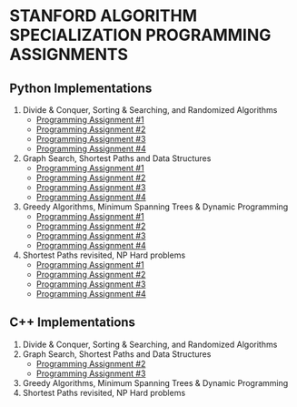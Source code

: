 # STANFORD ALGORITHM SPECIALIZATION PROGRAMMING ASSIGNMENTS
## Python Implementations
1. Divide & Conquer, Sorting & Searching, and Randomized Algorithms
   - [Programming Assignment #1](Algorithms_Specialization/Assignments_Python/Course_1/Algorithms_PA_1.py)
   - [Programming Assignment #2](Algorithms_Specialization/Assignments_Python/Course_1/Algorithms_PA_2.py)
   - [Programming Assignment #3](Algorithms_Specialization/Assignments_Python/Course_1/Algorithms_PA_3.py)
   - [Programming Assignment #4](Algorithms_Specialization/Assignments_Python/Course_1/Algorithms_PA_4.py)
2. Graph Search, Shortest Paths and Data Structures
   - [Programming Assignment #1](Algorithms_Specialization/Assignments_Python/Course_2/Algorithms_PA_5.py)
   - [Programming Assignment #2](Algorithms_Specialization/Assignments_Python/Course_2/Algorithms_PA_6.py)
   - [Programming Assignment #3](Algorithms_Specialization/Assignments_Python/Course_2/Algorithms_PA_7.py)
   - [Programming Assignment #4](Algorithms_Specialization/Assignments_Python/Course_2/Algorithms_PA_8.py)
3. Greedy Algorithms, Minimum Spanning Trees & Dynamic Programming
   - [Programming Assignment #1](Algorithms_Specialization/Assignments_Python/Course_3/Algorithms_PA_9.py)
   - [Programming Assignment #2](Algorithms_Specialization/Assignments_Python/Course_3/Algorithms_PA_10.py)
   - [Programming Assignment #3](Algorithms_Specialization/Assignments_Python/Course_3/Algorithms_PA_11.py)
   - [Programming Assignment #4](Algorithms_Specialization/Assignments_Python/Course_3/Algorithms_PA_12.py)
4. Shortest Paths revisited, NP Hard problems
   - [Programming Assignment #1](Algorithms_Specialization/Assignments_Python/Course_4/Algorithms_PA_13.py)
   - [Programming Assignment #2](Algorithms_Specialization/Assignments_Python/Course_4/Algorithms_PA_14.py)
   - [Programming Assignment #3](Algorithms_Specialization/Assignments_Python/Course_4/Algorithms_PA_15.py)
   - [Programming Assignment #4](Algorithms_Specialization/Assignments_Python/Course_4/Algorithms_PA_16.py)
## C++ Implementations
1. Divide & Conquer, Sorting & Searching, and Randomized Algorithms
2. Graph Search, Shortest Paths and Data Structures
   - [Programming Assignment #2](Algorithms_Specialization/Assignments_Cpp/Course_2_PA_2)
   - [Programming Assignment #3](Algorithms_Specialization/Assignments_Cpp/Course_2_PA_3)
3. Greedy Algorithms, Minimum Spanning Trees & Dynamic Programming
4. Shortest Paths revisited, NP Hard problems
